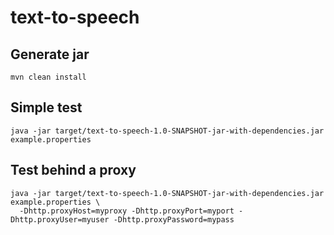 # text-to-speech

## Generate jar

    mvn clean install

## Simple test

    java -jar target/text-to-speech-1.0-SNAPSHOT-jar-with-dependencies.jar  example.properties

## Test behind a proxy

    java -jar target/text-to-speech-1.0-SNAPSHOT-jar-with-dependencies.jar  example.properties \
      -Dhttp.proxyHost=myproxy -Dhttp.proxyPort=myport -Dhttp.proxyUser=myuser -Dhttp.proxyPassword=mypass
